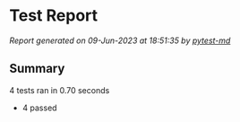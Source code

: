 # Test Report

*Report generated on 09-Jun-2023 at 18:51:35 by [pytest-md]*

[pytest-md]: https://github.com/hackebrot/pytest-md

## Summary

4 tests ran in 0.70 seconds

- 4 passed
